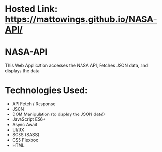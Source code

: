 # Hosted Link: https://mattowings.github.io/NASA-API/

# NASA-API

This Web Application accesses the NASA API, Fetches JSON data, and displays the data.

# Technologies Used:
- API Fetch / Response
- JSON
- DOM Manipulation (to display the JSON data!)
- JavaScript ES6+
- Async Await
- UI/UX
- SCSS (SASS)
- CSS Flexbox
- HTML
